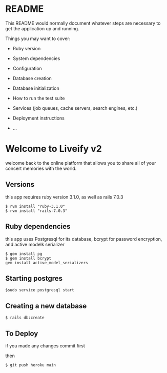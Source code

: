 # README

This README would normally document whatever steps are necessary to get the
application up and running.

Things you may want to cover:

* Ruby version

* System dependencies

* Configuration

* Database creation

* Database initialization

* How to run the test suite

* Services (job queues, cache servers, search engines, etc.)

* Deployment instructions

* ...

# Welcome to Liveify v2
welcome back to the online platform that allows you to share all of your concert memories with the world. 

## Versions 
this app requires ruby version 3.1.0, as well as rails 7.0.3 

```
$ rvm install "ruby-3.1.0"
$ rvm install "rails-7.0.3"
```

## Ruby dependencies
this app uses Postgresql for its database, bcrypt for password encryption, and active modelk serializer

```
$ gem install pg
$ gem install bcrypt
gem install active_model_serializers
```

## Starting postgres

```
$sudo service postgresql start
```

## Creating a new database

```
$ rails db:create
```

## To Deploy

if you made any changes commit first 

then

```
$ git push heroku main
```